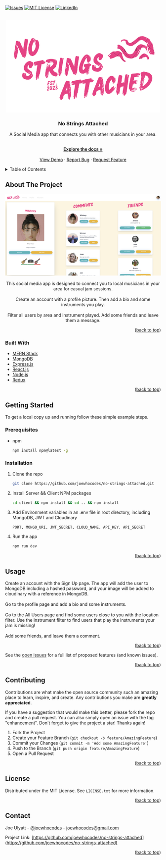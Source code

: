 <div id="top"></div>

[![Issues][issues-shield]][issues-url]
[![MIT License][license-shield]][license-url]
[![LinkedIn][linkedin-shield]][linkedin-url]

<!-- PROJECT LOGO -->
<br />
<div align="center">
  <a href="https://github.com/joewhocodes/mo-strings-attached">
    <img width="500px" src="./client/src/images/logo-full.png" alt="Logo">
  </a>

<h3 align="center">No Strings Attached</h3>

  <p align="center">
    A Social Media app that connects you with other musicians in your area.
  </p>
    <br />
    <a href="https://github.com/joewhocodes/no-strings-attached"><strong>Explore the docs »</strong></a>
    <br />
    <br />
    <a href="https://nostringsattached.onrender.com">View Demo</a>
    ·
    <a href="https://github.com/joewhocodes/no-strings-attached/issues">Report Bug</a>
    ·
    <a href="https://github.com/joewhocodes/no-strings-attached/issues">Request Feature</a>
  </p>
</div>



<!-- TABLE OF CONTENTS -->
<details>
  <summary>Table of Contents</summary>
  <ol>
    <li>
      <a href="#about-the-project">About The Project</a>
      <ul>
        <li><a href="#built-with">Built With</a></li>
      </ul>
    </li>
    <li>
      <a href="#getting-started">Getting Started</a>
      <ul>
        <li><a href="#prerequisites">Prerequisites</a></li>
        <li><a href="#installation">Installation</a></li>
      </ul>
    </li>
    <li><a href="#usage">Usage</a></li>
    <li><a href="#license">License</a></li>
    <li><a href="#contact">Contact</a></li>
  </ol>
</details>



<!-- ABOUT THE PROJECT -->
## About The Project

[![Product Name Screen Shot][product-screenshot]](https://nostringsattached.onrender.com)


</p>
    <p align="center">
    This social media app is designed to connect you to local musicians in your area for casual jam sessions.
    <br>
    <br>
    Create an account with a profile picture. Then add a bio and some instruments you play.
    <br>
    <br>
    Filter all users by area and instrument played. Add some friends and leave them a message.
    </p>

<p align="right">(<a href="#top">back to top</a>)</p>

### Built With

* [MERN Stack](https://www.geeksforgeeks.org/mern-stack/)
* [MongoDB](https://www.mongodb.com)
* [Express.js](https://expressjs.com)
* [React.js](https://reactjs.org/)
* [Node.js](https://nodejs.org/en)
* [Redux](https://redux.js.org/)


<p align="right">(<a href="#top">back to top</a>)</p>



<!-- GETTING STARTED -->
## Getting Started

To get a local copy up and running follow these simple example steps.

### Prerequisites

* npm
  ```sh
  npm install npm@latest -g
  ```

### Installation

1. Clone the repo
   ```sh
   git clone https://github.com/joewhocodes/no-strings-attached.git
   ```
2. Install Server && Client NPM packages
   ```sh
   cd client && npm install && cd .. && npm install
   ```
3. Add Environment variables in an .env file in root directory, including MongoDB, JWT and Cloudinary
   ```sh
   PORT, MONGO_URI, JWT_SECRET, CLOUD_NAME, API_KEY, API_SECRET
   ```
4. Run the app
   ```sh
   npm run dev
   ```
<p align="right">(<a href="#top">back to top</a>)</p>



<!-- USAGE EXAMPLES -->
## Usage
<p>
Create an account with the Sign Up page. The app will add the user to MongoDB including a hashed password, and your image will be added to cloudinary with a reference in MongoDB.
<br>
<br>
Go to the profile page and add a bio and some instruments. 
<br>
<br>
Go to the All Users page and find some users close to you with the location filter. Use the instrument filter to find users that play the instruments your jam is missing! 
<br>
<br>
Add some friends, and leave them a comment.
</p>

<!-- _For more examples, please refer to the [Documentation](https://example.com)_ -->

<p align="right">(<a href="#top">back to top</a>)</p>



<!-- ROADMAP -->
<!-- ## Roadmap

- [ ] Feature 1
- [ ] Feature 2
- [ ] Feature 3
    - [ ] Nested Feature -->

See the [open issues](https://github.com/joewhocodes/no-strings-attached/issues) for a full list of proposed features (and known issues).

<p align="right">(<a href="#top">back to top</a>)</p>



<!-- CONTRIBUTING -->
## Contributing

Contributions are what make the open source community such an amazing place to learn, inspire, and create. Any contributions you make are **greatly appreciated**.

If you have a suggestion that would make this better, please fork the repo and create a pull request. You can also simply open an issue with the tag "enhancement".
Don't forget to give the project a star! Thanks again!

1. Fork the Project
2. Create your Feature Branch (`git checkout -b feature/AmazingFeature`)
3. Commit your Changes (`git commit -m 'Add some AmazingFeature'`)
4. Push to the Branch (`git push origin feature/AmazingFeature`)
5. Open a Pull Request

<p align="right">(<a href="#top">back to top</a>)</p>



<!-- LICENSE -->
## License

Distributed under the MIT License. See `LICENSE.txt` for more information.

<p align="right">(<a href="#top">back to top</a>)</p>



<!-- CONTACT -->
## Contact

Joe Ulyatt - [@joewhocodes](https://twitter.com/joewhocodes) - joewhocodes@gmail.com

Project Link: [https://github.com/joewhocodes/no-strings-attached](https://github.com/joewhocodes/no-strings-attached)

<p align="right">(<a href="#top">back to top</a>)</p>




<!-- MARKDOWN LINKS & IMAGES -->
<!-- https://www.markdownguide.org/basic-syntax/#reference-style-links -->
[contributors-shield]: https://img.shields.io/github/contributors/joewhocodes/no-strings-attached.svg?style=for-the-badge
[contributors-url]: https://github.com/joewhocodes/no-strings-attached/graphs/contributors
[forks-shield]: https://img.shields.io/github/forks/joewhocodes/no-strings-attached.svg?style=for-the-badge
[forks-url]: https://github.com/joewhocodes/no-strings-attached/network/members
[stars-shield]: https://img.shields.io/github/stars/joewhocodes/no-strings-attached.svg?style=for-the-badge
[stars-url]: https://github.com/joewhocodes/no-strings-attached/stargazers
[issues-shield]: https://img.shields.io/github/issues/joewhocodes/moviegojoe.svg?style=for-the-badge
[issues-url]: https://github.com/joewhocodes/moviegojoe/issues
[license-shield]: https://img.shields.io/github/license/joewhocodes/moviegojoe.svg?style=for-the-badge
[license-url]: https://github.com/joewhocodes/moviegojoe/blob/main/LICENSE.txt
[linkedin-shield]: https://img.shields.io/badge/-LinkedIn-black.svg?style=for-the-badge&logo=linkedin&colorB=555
[linkedin-url]: https://linkedin.com/in/joewhocodes
[product-screenshot]: /client/src/images/screenshot.png

